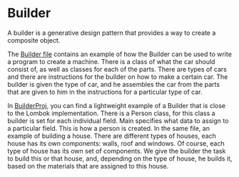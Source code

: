 # Builder

A builder is a generative design pattern that provides a way to create a composite object.

The [Builder file](https://github.com/Glevelll/Design-Patterns/tree/main/PatternBuilder/Builder) contains an example of how the Builder can be used to write a program to create a machine. There is a class of what the car should consist of, as well as classes for each of the parts. There are types of cars and there are instructions for the builder on how to make a certain car. The builder is given the type of car, and he assembles the car from the parts that are given to him in the instructions for a particular type of car.

In [BuilderProj](https://github.com/Glevelll/Design-Patterns/tree/main/PatternBuilder/BuilderProj), you can find a lightweight example of a Builder that is close to the Lombok implementation. There is a Person class, for this class a builder is set for each individual field. Main specifies what data to assign to a particular field. This is how a person is created. In the same file, an example of building a house. There are different types of houses, each house has its own components: walls, roof and windows. Of course, each type of house has its own set of components. We give the builder the task to build this or that house, and, depending on the type of house, he builds it, based on the materials that are assigned to this house.
